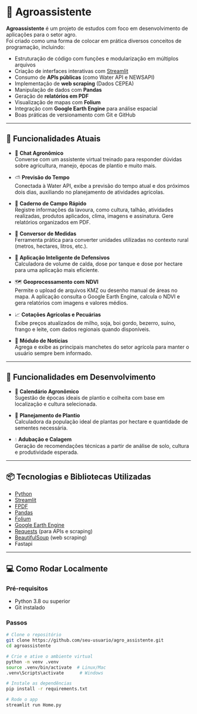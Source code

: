 # 🌱 Agroassistente

**Agroassistente** é um projeto de estudos com foco em desenvolvimento de aplicações para o setor agro.  
Foi criado como uma forma de colocar em prática diversos conceitos de programação, incluindo:

- Estruturação de código com funções e modularização em múltiplos arquivos
- Criação de interfaces interativas com [Streamlit](https://streamlit.io/)
- Consumo de **APIs públicas** (como Water API e NEWSAPI)
- Implementação de **web scraping** (Dados CEPEA)
- Manipulação de dados com **Pandas**
- Geração de **relatórios em PDF**
- Visualização de mapas com **Folium**
- Integração com **Google Earth Engine** para análise espacial
- Boas práticas de versionamento com Git e GitHub

---

## 🚀 Funcionalidades Atuais

- 💬 **Chat Agronômico**  
  Converse com um assistente virtual treinado para responder dúvidas sobre agricultura, manejo, épocas de plantio e muito mais.

- ⛅ **Previsão do Tempo**  
  Conectada à Water API, exibe a previsão do tempo atual e dos próximos dois dias, auxiliando no planejamento de atividades agrícolas.

- 📒 **Caderno de Campo Rápido**  
  Registre informações da lavoura, como cultura, talhão, atividades realizadas, produtos aplicados, clima, imagens e assinatura. Gere relatórios organizados em PDF.

- 📏 **Conversor de Medidas**  
  Ferramenta prática para converter unidades utilizadas no contexto rural (metros, hectares, litros, etc.).

- 💨 **Aplicação Inteligente de Defensivos**  
  Calculadora de volume de calda, dose por tanque e dose por hectare para uma aplicação mais eficiente.

- 🗺️ **Geoprocessamento com NDVI**  
  Permite o upload de arquivos KMZ ou desenho manual de áreas no mapa. A aplicação consulta o Google Earth Engine, calcula o NDVI e gera relatórios com imagens e valores médios.

- 📈 **Cotações Agrícolas e Pecuárias**  
  Exibe preços atualizados de milho, soja, boi gordo, bezerro, suíno, frango e leite, com dados regionais quando disponíveis.

- 📰 **Módulo de Notícias**  
  Agrega e exibe as principais manchetes do setor agrícola para manter o usuário sempre bem informado.

---

## 🧪 Funcionalidades em Desenvolvimento

- 📅 **Calendário Agronômico**  
  Sugestão de épocas ideais de plantio e colheita com base em localização e cultura selecionada.

- 🌾 **Planejamento de Plantio**  
  Calculadora da população ideal de plantas por hectare e quantidade de sementes necessária.

- 💧 **Adubação e Calagem**  
  Geração de recomendações técnicas a partir de análise de solo, cultura e produtividade esperada.

---

## 📦 Tecnologias e Bibliotecas Utilizadas

- [Python](https://www.python.org/)
- [Streamlit](https://streamlit.io/)
- [FPDF](https://pyfpdf.readthedocs.io/)
- [Pandas](https://pandas.pydata.org/)
- [Folium](https://python-visualization.github.io/folium/)
- [Google Earth Engine](https://earthengine.google.com/)
- [Requests](https://docs.python-requests.org/) (para APIs e scraping)
- [BeautifulSoup](https://www.crummy.com/software/BeautifulSoup/) (web scraping)
- Fastapi

---

## 💻 Como Rodar Localmente

### Pré-requisitos

- Python 3.8 ou superior
- Git instalado

### Passos

```bash
# Clone o repositório
git clone https://github.com/seu-usuario/agro_assistente.git
cd agroassistente

# Crie e ative o ambiente virtual
python -m venv .venv
source .venv/bin/activate  # Linux/Mac
.venv\Scripts\activate      # Windows

# Instale as dependências
pip install -r requirements.txt

# Rode o app
streamlit run Home.py
